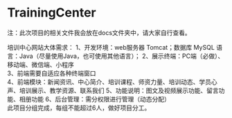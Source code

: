 # TrainingCenter
注：此次项目的相关文件我会放在docs文件夹中，请大家自行查看。

培训中心网站大体需求： 
 1、开发环境：web服务器 Tomcat；数据库 MySQL 语言：Java（尽量使用Java，也可使用其他语言）； 
 2、展示终端：PC端（必做）、移动端、微信端、小程序  
 3、前端需要自适应各种终端窗口  
 4、前端模块：新闻资讯、中心简介、培训课程、师资力量、培训动态、学员心声、培训展示、教学资源、联系我们 
 5、功能说明：图文及视频展示功能、留言功能、相册功能 
 6、后台管理：需分权限进行管理（动态分配）  
 此项目分组完成，每组不能超过6人，做好项目分工。
